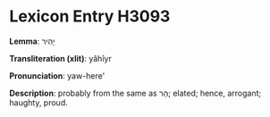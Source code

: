 # Lexicon Entry H3093

**Lemma**: יָהִיר

**Transliteration (xlit)**: yâhîyr

**Pronunciation**: yaw-here'

**Description**:
probably from the same as הַר; elated; hence, arrogant; haughty, proud.

